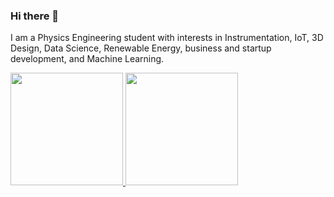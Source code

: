 ### Hi there 👋
I am a Physics Engineering student with interests in Instrumentation, IoT, 3D Design, Data Science, Renewable Energy, business and startup development, and Machine Learning.
<!--
**abriyanyusuf/abriyanyusuf** is a ✨ _special_ ✨ repository because its `README.md` (this file) appears on your GitHub profile.

Here are some ideas to get you started:

- 🔭 I’m currently working on ...
- 🌱 I’m currently learning ...
- 👯 I’m looking to collaborate on ...
- 🤔 I’m looking for help with ...
- 💬 Ask me about ...
- 📫 How to reach me: ...
- 😄 Pronouns: ...
- ⚡ Fun fact: ...
-->

<p align="left">
<a href="https://github.com/abriyanyusuf">
  <img height="180em" src="https://github-readme-stats-eight-theta.vercel.app/api?username=abriyanyusuf&show_icons=true&theme=algolia&include_all_commits=true&count_private=true"/>
  <img height="180em" src="https://github-readme-stats-eight-theta.vercel.app/api/top-langs/?username=abriyanyusuf&layout=compact&langs_count=8&theme=algolia"/>
</a>
</p>

